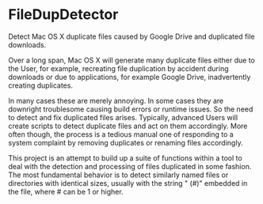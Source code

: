# FileDupDetector
Detect Mac OS X duplicate files caused by Google Drive and duplicated file downloads.

Over a long span, Mac OS X will generate many duplicate files either due to the User, for example, recreating file
duplication by accident during downloads or due to applications, for example Google Drive, inadvertently creating duplicates.

In many cases these are merely annoying.  In some cases they are downright troublesome causing build errors or runtime issues.  So the need to detect and fix duplicated files arises.  Typically, advanced Users will create scripts to detect duplicate files and act on them accordingly.  More often though, the process is a tedious manual one of responding to a system complaint by removing duplicates or renaming files accordingly.

This project is an attempt to build up a suite of functions within a tool to deal with the detection and processing of files
duplicated in some fashion.  The most fundamental behavior is to detect similarly named files or directories with identical
sizes, usually with the string " (#)" embedded in the file, where # can be 1 or higher.
